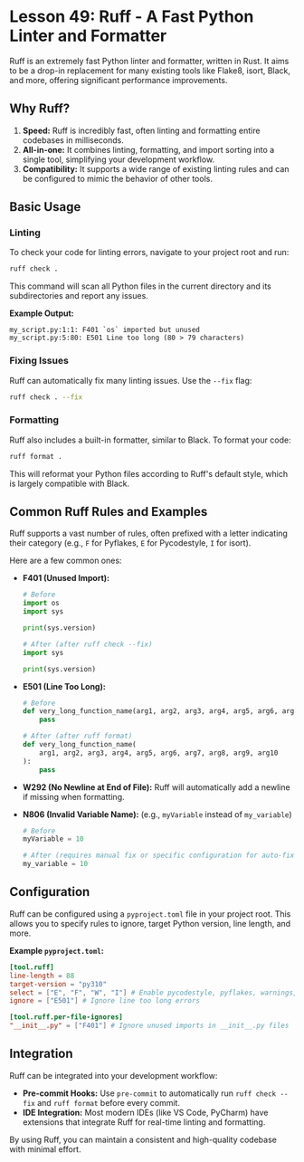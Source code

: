 # Lesson 49: Ruff - A Fast Python Linter and Formatter

Ruff is an extremely fast Python linter and formatter, written in Rust. It aims to be a drop-in replacement for many existing tools like Flake8, isort, Black, and more, offering significant performance improvements.

## Why Ruff?

1.  **Speed:** Ruff is incredibly fast, often linting and formatting entire codebases in milliseconds.
2.  **All-in-one:** It combines linting, formatting, and import sorting into a single tool, simplifying your development workflow.
3.  **Compatibility:** It supports a wide range of existing linting rules and can be configured to mimic the behavior of other tools.

## Basic Usage

### Linting

To check your code for linting errors, navigate to your project root and run:

```bash
ruff check .
```

This command will scan all Python files in the current directory and its subdirectories and report any issues.

**Example Output:**

```
my_script.py:1:1: F401 `os` imported but unused
my_script.py:5:80: E501 Line too long (80 > 79 characters)
```

### Fixing Issues

Ruff can automatically fix many linting issues. Use the `--fix` flag:

```bash
ruff check . --fix
```

### Formatting

Ruff also includes a built-in formatter, similar to Black. To format your code:

```bash
ruff format .
```

This will reformat your Python files according to Ruff's default style, which is largely compatible with Black.

## Common Ruff Rules and Examples

Ruff supports a vast number of rules, often prefixed with a letter indicating their category (e.g., `F` for Pyflakes, `E` for Pycodestyle, `I` for isort).

Here are a few common ones:

*   **F401 (Unused Import):**
    ```python
    # Before
    import os
    import sys

    print(sys.version)

    # After (after ruff check --fix)
    import sys

    print(sys.version)
    ```

*   **E501 (Line Too Long):**
    ```python
    # Before
    def very_long_function_name(arg1, arg2, arg3, arg4, arg5, arg6, arg7, arg8, arg9, arg10):
        pass

    # After (after ruff format)
    def very_long_function_name(
        arg1, arg2, arg3, arg4, arg5, arg6, arg7, arg8, arg9, arg10
    ):
        pass
    ```

*   **W292 (No Newline at End of File):** Ruff will automatically add a newline if missing when formatting.

*   **N806 (Invalid Variable Name):** (e.g., `myVariable` instead of `my_variable`)
    ```python
    # Before
    myVariable = 10

    # After (requires manual fix or specific configuration for auto-fix)
    my_variable = 10
    ```

## Configuration

Ruff can be configured using a `pyproject.toml` file in your project root. This allows you to specify rules to ignore, target Python version, line length, and more.

**Example `pyproject.toml`:**

```toml
[tool.ruff]
line-length = 88
target-version = "py310"
select = ["E", "F", "W", "I"] # Enable pycodestyle, pyflakes, warnings, isort
ignore = ["E501"] # Ignore line too long errors

[tool.ruff.per-file-ignores]
"__init__.py" = ["F401"] # Ignore unused imports in __init__.py files
```

## Integration

Ruff can be integrated into your development workflow:

*   **Pre-commit Hooks:** Use `pre-commit` to automatically run `ruff check --fix` and `ruff format` before every commit.
*   **IDE Integration:** Most modern IDEs (like VS Code, PyCharm) have extensions that integrate Ruff for real-time linting and formatting.

By using Ruff, you can maintain a consistent and high-quality codebase with minimal effort.